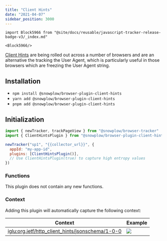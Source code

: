 ```yaml
---
title: "Client Hints"
date: "2021-04-07"
sidebar_position: 3000
---
```


```mdx-code-block
import Block5966 from "@site/docs/reusable/javascript-tracker-release-badge-v3/_index.md"

<Block5966/>
```

[Client Hints](https://www.chromium.org/updates/ua-ch) are being rolled out across a number of browsers and are an alternative the tracking the User Agent, which is particularly useful in those browsers which are freezing the User Agent string.

## Installation

- `npm install @snowplow/browser-plugin-client-hints`
- `yarn add @snowplow/browser-plugin-client-hints`
- `pnpm add @snowplow/browser-plugin-client-hints`

## Initialization

```javascript
import { newTracker, trackPageView } from "@snowplow/browser-tracker"
import { ClientHintsPlugin } from "@snowplow/browser-plugin-client-hints"

newTracker("sp1", "{{collector_url}}", {
  appId: "my-app-id",
  plugins: [ClientHintsPlugin()],
  // Use ClientHintsPlugin(true) to capture high entropy values
})
```

### Functions

This plugin does not contain any new functions.

### Context

Adding this plugin will automatically capture the following context:

| Context                                                                                                                                                      | Example                                           |
| ------------------------------------------------------------------------------------------------------------------------------------------------------------ | ------------------------------------------------- |
| [iglu:org.ietf/http_client_hints/jsonschema/1-0-0](https://github.com/snowplow/iglu-central/blob/master/schemas/org.ietf/http_client_hints/jsonschema/1-0-0) | ![](images/Screenshot-2021-03-28-at-19.58.43.png) |

